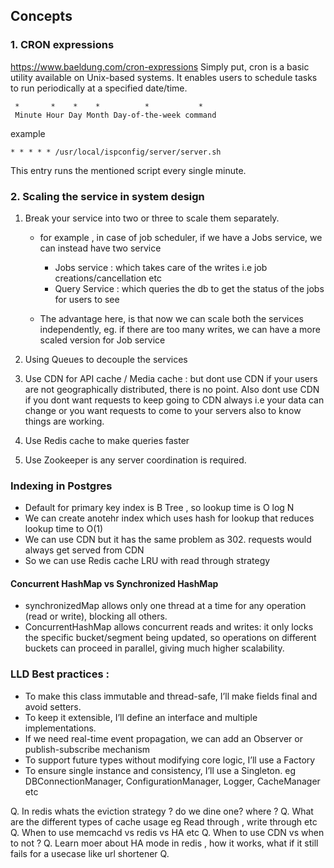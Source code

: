 ## Concepts

### 1. CRON expressions
https://www.baeldung.com/cron-expressions
Simply put, cron is a basic utility available on Unix-based systems. It enables users to schedule tasks to run periodically at a specified date/time.
```
 *       *    *    *          *           *
 Minute Hour Day Month Day-of-the-week command
```

example
```
* * * * * /usr/local/ispconfig/server/server.sh
```
This entry runs the mentioned script every single minute.


### 2. Scaling the service in system design

1. Break your service into two or three to scale them separately.
   - for example , in case of job scheduler, if we have a Jobs service, we can instead have two service
       - Jobs service : which takes care of the writes i.e job creations/cancellation etc
       - Query Service : which queries the db to get the status of the jobs for users to see
  
   - The advantage here, is that now we can scale both the services independently, eg. if there are too many writes, we can have a more scaled version for Job service

2. Using Queues to decouple the services
3. Use CDN for API cache / Media cache : but dont use CDN if your users are not geographically distributed, there is no point. Also dont use CDN if you dont want requests to keep going to CDN always i.e your data can change or you want requests to come to your servers also to know things are working.
4. Use Redis cache to make queries faster
5. Use Zookeeper is any server coordination is required.

### Indexing in Postgres
- Default for primary key index is B Tree , so lookup time is O log N
- We can create anotehr index which uses hash for lookup that reduces lookup time to O(1)
- We can use CDN but it has the same problem as 302. requests would always get served from CDN
- So we can use Redis cache  LRU with read through strategy

#### Concurrent HashMap vs Synchronized HashMap
- synchronizedMap allows only one thread at a time for any operation (read or write), blocking all others.
- ConcurrentHashMap allows concurrent reads and writes: it only locks the specific bucket/segment being updated, so operations on different buckets can proceed in parallel, giving much higher scalability.

### LLD Best practices : 
- To make this class immutable and thread-safe, I’ll make fields final and avoid setters.
- To keep it extensible, I’ll define an interface and multiple implementations.
- If we need real-time event propagation, we can add an Observer or publish-subscribe mechanism
- To support future types without modifying core logic, I’ll use a Factory
- To ensure single instance and consistency, I’ll use a Singleton. eg DBConnectionManager, ConfigurationManager, Logger, CacheManager etc

Q. In redis whats the eviction strategy ?  do we dine one? where ?
Q. What are the different types of cache usage eg Read through , write through etc
Q. When to use memcachd vs redis vs HA etc
Q. When to use CDN vs when to not ? 
Q. Learn moer about HA mode in redis , how it works, what if it still fails for a usecase like url shortener
Q.
